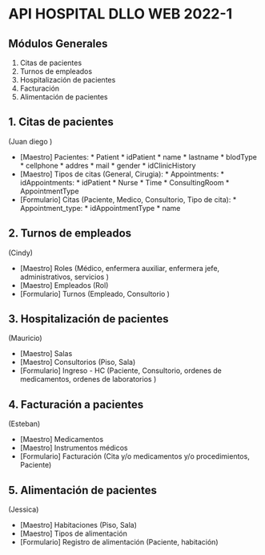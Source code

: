 # API HOSPITAL DLLO WEB 2022-1

## Módulos Generales

1. Citas de pacientes
2. Turnos de empleados
3. Hospitalización de pacientes
4. Facturación
5. Alimentación de pacientes

## 1. Citas de pacientes
(Juan diego )
- [Maestro] Pacientes:
        *  Patient
            * idPatient
            * name
            * lastname
            * blodType
            * cellphone
            * addres
            * mail
            * gender
            * idClinicHistory
- [Maestro] Tipos de citas (General, Cirugia):
        * Appointments:
            * idAppointments:
            * idPatient
            * Nurse
            * Time
            * ConsultingRoom
            * AppointmentType
- [Formulario] Citas (Paciente, Medico, Consultorio, Tipo de cita):
        * Appointment_type:
            * idAppointmentType
            * name

## 2. Turnos de empleados
(Cindy)
- [Maestro] Roles (Médico, enfermera auxiliar, enfermera jefe, administrativos, servicios )
- [Maestro] Empleados (Rol)
- [Formulario] Turnos (Empleado, Consultorio )

## 3. Hospitalización de pacientes
(Mauricio)
- [Maestro] Salas
- [Maestro] Consultorios (Piso, Sala)
- [Formulario] Ingreso - HC (Paciente, Consultorio, ordenes de medicamentos, ordenes de laboratorios )

## 4. Facturación a pacientes
(Esteban)
- [Maestro] Medicamentos
- [Maestro] Instrumentos médicos
- [Formulario] Facturación (Cita y/o medicamentos y/o procedimientos, Paciente)

## 5. Alimentación de pacientes
(Jessica)
- [Maestro] Habitaciones (Piso, Sala)
- [Maestro] Tipos de alimentación
- [Formulario] Registro de alimentación (Paciente, habitación)





